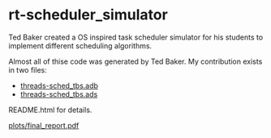 rt-scheduler_simulator
======================

Ted Baker created a OS inspired task scheduler simulator for his students to implement different scheduling algorithms.

Almost all of thise code was generated by Ted Baker. My contribution exists in two files:

* [threads-sched_tbs.adb](threads-sched_tbs.adb)
* [threads-sched_tbs.ads](threads-sched_tbs.ads)

README.html for details.

[plots/final_report.pdf](https://github.com/chrismeyersfsu/rt-scheduler_simulator/raw/master/plots/final_report.pdf)

